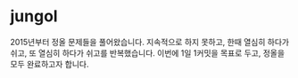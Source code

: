 # jungol

2015년부터 정올 문제들을 풀어왔습니다. 지속적으로 하지 못하고, 한때 열심히 하다가 쉬고, 또 열심히 하다가 쉬고를 반복했습니다. 이번에 1일 1커밋을 목표로 두고, 정올을 모두 완료하고자 합니다.
